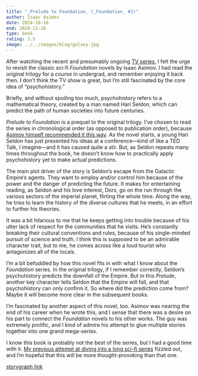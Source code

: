 ```yaml
---
title: "_Prelude to Foundation_ (_Foundation_ #1)"
author: Isaac Asimov
date: 2024-10-16
end: 2024-11-10
type: book
rating: 3.5
image: ../../images/blog/galaxy.jpg
---
```


After watching the recent and presumably ongoing [TV series](/quick-reviews/foundation-s1-2), I felt the urge to revisit the classic sci-fi _Foundation_  novels by Isaac Asimov. I had read the original trilogy for a course in undergrad, and remember enjoying it back then. I don’t think the TV show is great, but I’m still fascinated by the core idea of “psychohistory.”

Briefly, and without spoiling too much, psychohistory refers to a mathematical theory, created by a man named Hari Seldon, which can predict the path of human societies into future centuries.

_Prelude to Foundation_ is a prequel to the original trilogy. I’ve chosen to read the series in chronological order (as opposed to publication order), because [Asimov himself recommended it this way](https://www.reddit.com/r/asimov/wiki/seriesguide/#wiki_isaac_asimov.27s_.22kind_of_guide_to_the_series.22). As the novel starts, a young Hari Seldon has just presented his ideas at a conference—kind of like a TED Talk, I imagine—and it has caused quite a stir. But, as Seldon repeats many times throughout the book, he doesn’t know how to practically apply psychohistory yet to make actual predictions.

The main plot driver of the story is Seldon’s escape from the Galactic Empire’s agents. They want to employ and/or control him because of the power and the danger of predicting the future. It makes for entertaining reading, as Seldon and his love interest, Dors, go on the run through the various sectors of the imperial planet, flirting the whole time. Along the way, he tries to learn the history of the diverse cultures that he meets, in an effort to further his theories.

It was a bit hilarious to me that he keeps getting into trouble because of his utter lack of respect for the communities that he visits. He’s constantly breaking their cultural conventions and rules, because of his single-minded pursuit of science and truth. I think this is supposed to be an admirable character trait, but to me, he comes across like a loud tourist who antagonizes all of the locals.

I’m a bit befuddled by how this novel fits in with what I know about the _Foundation_ series. In the original trilogy, if I remember correctly, Seldon’s psychohistory predicts the downfall of the Empire. But in this _Prelude_, another key character tells Seldon that the Empire will fall, and that psychohistory can only confirm it. So where did the prediction come from? Maybe it will become more clear in the subsequent books.

I’m fascinated by another aspect of this novel, too. Asimov was nearing the end of his career when he wrote this, and I sense that there was a desire on his part to connect the _Foundation_ novels to his other works. The guy was extremely prolific, and I kind of admire his attempt to glue multiple stories together into one grand mega-series.

I know this book is probably not the best of the series, but I had a good time with it. [My previous attempt at diving into a long sci-fi series](/quick-reviews/cibola-burn) fizzled out, and I’m hopeful that this will be more thought-provoking than that one.

[storygraph link](https://app.thestorygraph.com/books/f34cec80-49ca-410b-b9a3-30c5159a58eb)
